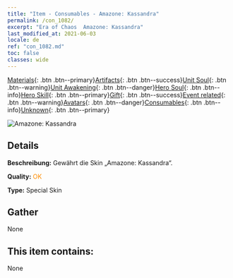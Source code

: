 ```yaml
---
title: "Item - Consumables - Amazone: Kassandra"
permalink: /con_1082/
excerpt: "Era of Chaos  Amazone: Kassandra"
last_modified_at: 2021-06-03
locale: de
ref: "con_1082.md"
toc: false
classes: wide
---
```

 [Materials](/ItemsDE/){: .btn .btn--primary}[Artifacts](/ItemsDE/Artifacts/){: .btn .btn--success}[Unit Soul](/ItemsDE/UnitSoul/){: .btn .btn--warning}[Unit Awakening](/ItemsDE/UnitAwakening/){: .btn .btn--danger}[Hero Soul](/ItemsDE/HeroSoul/){: .btn .btn--info}[Hero Skill](/ItemsDE/HeroSkill/){: .btn .btn--primary}[Gift](/ItemsDE/Gift/){: .btn .btn--success}[Event related](/ItemsDE/Events/){: .btn .btn--warning}[Avatars](/ItemsDE/Avatars/){: .btn .btn--danger}[Consumables](/ItemsDE/Consumables/){: .btn .btn--info}[Unknown](/ItemsDE/Unknown/){: .btn .btn--primary}

 ![Amazone: Kassandra](/images/h/h_kashandela1.jpg)

## Details
 **Beschreibung:** Gewährt die Skin „Amazone: Kassandra“.

 **Quality:** <span style="color: #FF8C00">OK</span>

 **Type:** Special Skin

## Gather

  None

## This item contains:

  None

